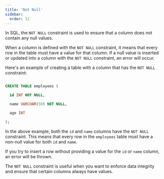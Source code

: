 ```yaml
---
title: 'Not Null'
sidebar:
  order: 12
---
```


 

In SQL, the `NOT NULL` constraint is used to ensure that a column does not contain any null values. 



When a column is defined with the `NOT NULL` constraint, it means that every row in the table must have a value for that column. If a null value is inserted or updated into a column with the `NOT NULL` constraint, an error will occur.



Here's an example of creating a table with a column that has the `NOT NULL` constraint:



```sql

CREATE TABLE employees (

  id INT NOT NULL,

  name VARCHAR(50) NOT NULL,

  age INT

);

```



In the above example, both the `id` and `name` columns have the `NOT NULL` constraint. This means that every row in the `employees` table must have a non-null value for both `id` and `name`.



If you try to insert a row without providing a value for the `id` or `name` column, an error will be thrown.



The `NOT NULL` constraint is useful when you want to enforce data integrity and ensure that certain columns always have values.


